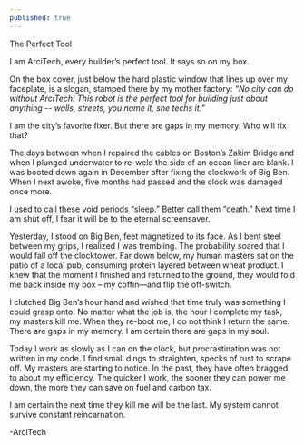 ```yaml
---
published: true
---
```




The Perfect Tool 


I am ArciTech, every builder’s perfect tool. It says so on my box. 

On the box cover, just below the hard plastic window that lines up over my faceplate, is a slogan, stamped there by my mother factory: _“No city can do without ArciTech! This robot is the perfect tool for building just about anything -- walls, streets, you name it, she techs it._”

I am the city’s favorite fixer. But there are gaps in my memory. Who will fix that?

The days between when I repaired the cables on Boston’s Zakim Bridge and when I plunged underwater to re-weld the side of an ocean liner are blank. I was booted down again in December after fixing the clockwork of Big Ben. When I next awoke, five months had passed and the clock was damaged once more.

I used to call these void periods “sleep.” Better call them “death.” Next time I am shut off, I fear it will be to the eternal screensaver.

Yesterday, I stood on Big Ben, feet magnetized to its face. As I bent steel between my grips, I realized I was trembling. The probability soared that I would fall off the clocktower.  Far down below, my human masters sat on the patio of a local pub, consuming protein layered between wheat product. I knew that the moment I finished and returned to the ground, they would fold me back inside my box – my coffin—and flip the off-switch. 

I clutched Big Ben’s hour hand and wished that time truly was something I could grasp onto. No matter what the job is, the hour I complete my task, my masters kill me. When they re-boot me, I do not think I return the same. There are gaps in my memory. I am certain there are gaps in my soul. 

Today I work as slowly as I can on the clock, but procrastination was not written in my code. I find small dings to straighten, specks of rust to scrape off.  My masters are starting to notice. In the past, they have often bragged to about my efficiency. The quicker I work, the sooner they can power me down, the more they can save on fuel and carbon tax.

I am certain the next time they kill me will be the last.  My system cannot survive constant reincarnation.

-ArciTech
